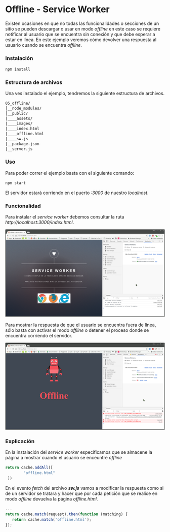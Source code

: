 # Offline - Service Worker

Existen ocasiones en que no todas las funcionalidades o secciones de un sitio se pueden descargar o usar en modo _offline_ en este caso se requiere notificar al usuario que se encuentra sin conexión y que debe esperar a estar en línea. En este ejemplo veremos cómo devolver una respuesta al usuario cuando se encuentra _offline_.

### Instalación
```bash
npm install
```

### Estructura de archivos
Una ves instalado el ejemplo, tendremos la siguiente estructura de archivos.
```
05_offline/
│̣__node_modules/
│__public/
|____assets/
|____images/
|____index.html
|____offline.html
|____sw.js
|__package.json
|__server.js
```
### Uso
Para poder correr el ejemplo basta con el siguiente comando:
```bash
npm start
```
El servidor estará corriendo en el puerto _:3000_ de nuestro _localhost_.

### Funcionalidad
Para instalar el _service worker_ debemos consultar la ruta _http://localhost:3000/index.html_. 

![Offline Service Worker](./public/images/01_sw.jpg)

Para mostrar la respuesta de que el usuario se encuentra fuera de línea, sólo basta con activar el modo _offline_ o detener el proceso donde se encuentra corriendo el servidor.

![Offline Service Worker](./public/images/02_sw.jpg)

### Explicación
En  la instalación del _service worker_ especificamos que se almacene la página a mostrar cuando el usuario se enceuntre _offline_

```javascript
return cache.addAll([
        "offline.html"
 ])
```

En el evento _fetch_ del archivo **_sw.js_** vamos a modificar la respuesta como si de un servidor se tratara y hacer que por cada petición que se realice en modo _offline_ devuelva la página _offline.html_.

```javascript
...
return cache.match(request).then(function (matching) {
   return cache.match('offline.html');
});
```